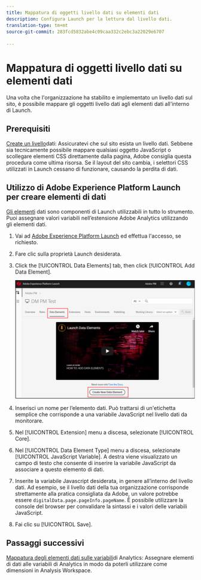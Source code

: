 ```yaml
---
title: Mappatura di oggetti livello dati su elementi dati
description: Configura Launch per la lettura dal livello dati.
translation-type: tm+mt
source-git-commit: 283fcd5832abe4c09caa332c2ebc3a22029e6707

---
```



# Mappatura di oggetti livello dati su elementi dati

Una volta che l&#39;organizzazione ha stabilito e implementato un livello dati sul sito, è possibile mappare gli oggetti livello dati agli elementi dati all&#39;interno di Launch.

## Prerequisiti

[Create un livello](../prepare/data-layer.md)dati: Assicuratevi che sul sito esista un livello dati. Sebbene sia tecnicamente possibile mappare qualsiasi oggetto JavaScript o scollegare elementi CSS direttamente dalla pagina, Adobe consiglia questa procedura come ultima risorsa. Se il layout del sito cambia, i selettori CSS utilizzati in Launch cessano di funzionare, causando la perdita di dati.

## Utilizzo di Adobe Experience Platform Launch per creare elementi di dati

[Gli elementi](https://docs.adobe.com/content/help/en/launch/using/reference/manage-resources/data-elements.html#create-a-data-element) dati sono componenti di Launch utilizzabili in tutto lo strumento. Puoi assegnare valori variabili nell’estensione Adobe Analytics utilizzando gli elementi dati.

1. Vai ad [Adobe Experience Platform Launch](https://launch.adobe.com) ed effettua l&#39;accesso, se richiesto.
1. Fare clic sulla proprietà Launch desiderata.
1. Click the [!UICONTROL Data Elements] tab, then click [!UICONTROL Add Data Element].

   ![crea elemento dati](assets/createelement.png)

1. Inserisci un nome per l’elemento dati. Può trattarsi di un&#39;etichetta semplice che corrisponde a una variabile JavaScript nel livello dati da monitorare.
1. Nel [!UICONTROL Extension] menu a discesa, selezionate [!UICONTROL Core].
1. Nel [!UICONTROL Data Element Type] menu a discesa, selezionate [!UICONTROL JavaScript Variable]. A destra viene visualizzato un campo di testo che consente di inserire la variabile JavaScript da associare a questo elemento di dati.
1. Inserite la variabile Javascript desiderata, in genere all’interno del livello dati. Ad esempio, se il livello dati della tua organizzazione corrisponde strettamente alla pratica consigliata da Adobe, un valore potrebbe essere `digitalData.page.pageInfo.pageName`. È possibile utilizzare la console del browser per convalidare la sintassi e i valori delle variabili JavaScript.
1. Fai clic su [!UICONTROL Save].

## Passaggi successivi

[Mappatura degli elementi dati sulle variabili](elements-to-variable.md)di Analytics: Assegnare elementi di dati alle variabili di Analytics in modo da poterli utilizzare come dimensioni in Analysis Workspace.

